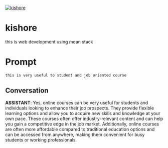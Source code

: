 
[![kishore](https://flow-prompt-covers.s3.us-west-1.amazonaws.com/icon/minimalist/mini_3.png)]()
# kishore 
this is web development using mean stack

# Prompt

```
this is very useful to student and job oriented course
```

## Conversation

**ASSISTANT**: Yes, online courses can be very useful for students and individuals looking to enhance their job prospects. They provide flexible learning options and allow you to acquire new skills and knowledge at your own pace. These courses often offer industry-relevant content and can help you gain a competitive edge in the job market. Additionally, online courses are often more affordable compared to traditional education options and can be accessed from anywhere, making them convenient for busy students or working professionals.


